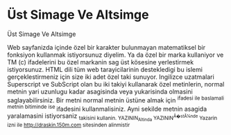# Üst Simage Ve Altsimge


Üst Simage Ve Altsimge



 Web sayfanizda içinde özel bir karakter bulunmayan matematiksel bir fonksiyon kullanmak istiyorsunuz diyelim. Ya da özel bir marka kullaniyor ve TM (c) ifadelerini bu özel markanin sag üst kösesine yerlestirmek istiyorsunuz. HTML dili tüm web tarayicilarinin destekledigi bu islemi gerçeklestirmeniz için size iki adet özel taki sunuyor.                 Ingilizce uzatmalari Superscript ve SubScript olan bu iki takiyi kullanarak özel metinlerin, normal metnin yari uzunlugu kadar asagisinda veya yukarisinda olmasini saglayabilirsiniz. Bir metni normal metnin üstüne almak için <SUP> ifadesi ile baslamali metnin bitiminde ise </SUP> ifadesini kullanmalisiniz. Ayni sekilde metnin asagida yaralamasini istiyorsaniz <SUB> takisini kullanin.                  YAZININ<SUB>Altinda</SUB> YAZININ<SUP>Ã�stÃ¼nde</SUP>                Yazarin izni ile http://draskin.150m.com sitesinden alinmistir




